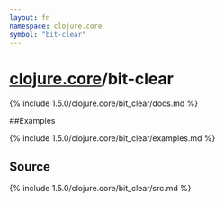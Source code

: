 ```yaml
---
layout: fn
namespace: clojure.core
symbol: "bit-clear"
---
```


# [clojure.core](../)/bit-clear

{% include 1.5.0/clojure.core/bit_clear/docs.md %}

##Examples

{% include 1.5.0/clojure.core/bit_clear/examples.md %}
## Source
{% include 1.5.0/clojure.core/bit_clear/src.md %}

